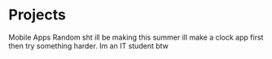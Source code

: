# Projects
Mobile Apps
Random sht ill be making this summer
ill make a clock app first then try something harder. Im an IT student btw
